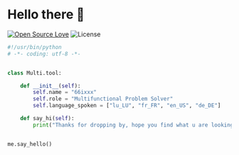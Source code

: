 # Hello there 👋

[![Open Source Love](https://badges.frapsoft.com/os/v1/open-source.svg?v=102)](https://github.com/ellerbrock/open-source-badge/)
![License](https://img.shields.io/github/license/Thomas-George-T/Thomas-George-T?style=flat)

```python
#!/usr/bin/python
# -*- coding: utf-8 -*-


class Multi.tool:

    def __init__(self):
        self.name = "66ixxx"
        self.role = "Multifunctional Problem Solver"
        self.language_spoken = ["lu_LU", "fr_FR", "en_US", "de_DE"]

    def say_hi(self):
        print("Thanks for dropping by, hope you find what u are looking for.")


me.say_hello()
```
